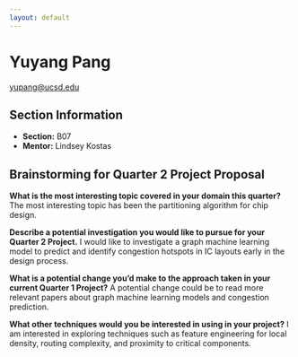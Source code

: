 ```yaml
---
layout: default
---
```


# Yuyang Pang
yupang@ucsd.edu

## Section Information
- **Section:** B07
- **Mentor:** Lindsey Kostas

## Brainstorming for Quarter 2 Project Proposal

**What is the most interesting topic covered in your domain this quarter?**
The most interesting topic has been the partitioning algorithm for chip design.

**Describe a potential investigation you would like to pursue for your Quarter 2 Project.**
I would like to investigate a graph machine learning model to predict and identify congestion hotspots in IC layouts early in the design process.

**What is a potential change you’d make to the approach taken in your current Quarter 1 Project?**
A potential change could be to read more relevant papers about graph machine learning models and congestion prediction.

**What other techniques would you be interested in using in your project?**
I am interested in exploring techniques such as feature engineering for local density, routing complexity, and proximity to critical components.
